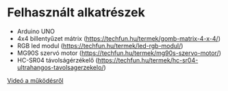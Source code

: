 # Felhasznált alkatrészek
* Arduino UNO
* 4x4 billentyűzet mátrix (https://techfun.hu/termek/gomb-matrix-4-x-4/)
* RGB led modul (https://techfun.hu/termek/led-rgb-modul/)
* MG90S szervó motor (https://techfun.hu/termek/mg90s-szervo-motor/)
* HC-SR04 távolságérzékelő (https://techfun.hu/termek/hc-sr04-ultrahangos-tavolsagerzekelo/)
 
[Videó a működésről](https://pages.github.com/)
